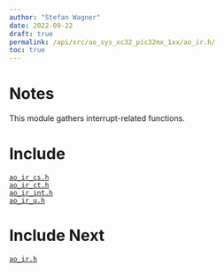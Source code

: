 ```yaml
---
author: "Stefan Wagner"
date: 2022-09-22
draft: true
permalink: /api/src/ao_sys_xc32_pic32mx_1xx/ao_ir.h/
toc: true
---
```


# Notes

This module gathers interrupt-related functions.

# Include

[`ao_ir_cs.h`](ao_ir_cs.h.md) <br/>
[`ao_ir_ct.h`](ao_ir_ct.h.md) <br/>
[`ao_ir_int.h`](ao_ir_int.h.md) <br/>
[`ao_ir_u.h`](ao_ir_u.h.md)

# Include Next

[`ao_ir.h`](../ao_sys_xc32_pic32/ao_ir.h.md)
